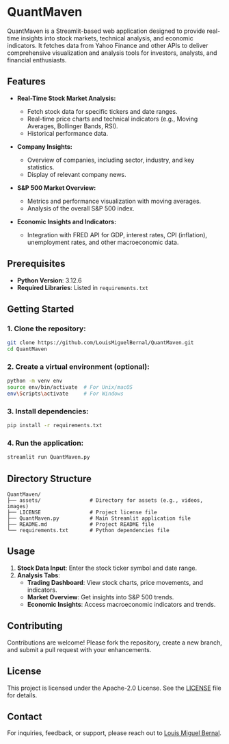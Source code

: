 # QuantMaven

QuantMaven is a Streamlit-based web application designed to provide real-time insights into stock markets, technical analysis, and economic indicators. It fetches data from Yahoo Finance and other APIs to deliver comprehensive visualization and analysis tools for investors, analysts, and financial enthusiasts.

## Features

- **Real-Time Stock Market Analysis:**
  - Fetch stock data for specific tickers and date ranges.
  - Real-time price charts and technical indicators (e.g., Moving Averages, Bollinger Bands, RSI).
  - Historical performance data.

- **Company Insights:**
  - Overview of companies, including sector, industry, and key statistics.
  - Display of relevant company news.

- **S&P 500 Market Overview:**
  - Metrics and performance visualization with moving averages.
  - Analysis of the overall S&P 500 index.

- **Economic Insights and Indicators:**
  - Integration with FRED API for GDP, interest rates, CPI (inflation), unemployment rates, and other macroeconomic data.

## Prerequisites

- **Python Version**: 3.12.6
- **Required Libraries**: Listed in `requirements.txt`

## Getting Started

### 1. Clone the repository:
```bash
git clone https://github.com/LouisMiguelBernal/QuantMaven.git
cd QuantMaven
```

### 2. Create a virtual environment (optional):
```bash
python -m venv env
source env/bin/activate  # For Unix/macOS
env\Scripts\activate     # For Windows
```

### 3. Install dependencies:
```bash
pip install -r requirements.txt
```

### 4. Run the application:
```bash
streamlit run QuantMaven.py
```

## Directory Structure

```
QuantMaven/
├── assets/                # Directory for assets (e.g., videos, images)
├── LICENSE                # Project license file
├── QuantMaven.py          # Main Streamlit application file
├── README.md              # Project README file
└── requirements.txt       # Python dependencies file
```

## Usage

1. **Stock Data Input**: Enter the stock ticker symbol and date range.
2. **Analysis Tabs**:
   - **Trading Dashboard**: View stock charts, price movements, and indicators.
   - **Market Overview**: Get insights into S&P 500 trends.
   - **Economic Insights**: Access macroeconomic indicators and trends.

## Contributing

Contributions are welcome! Please fork the repository, create a new branch, and submit a pull request with your enhancements.

## License

This project is licensed under the Apache-2.0 License. See the [LICENSE](LICENSE) file for details.

## Contact

For inquiries, feedback, or support, please reach out to [Louis Miguel Bernal](miguellouis.work@gmail.com).

